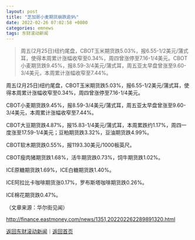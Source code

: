 ```yaml
---
layout: post
title: "芝加哥小麦期货崩跌逾9%"
date: 2022-02-26 07:02:58 +0800
categories: emnews
tags: 东财滚动新闻
---
```

> 周五(2月25日)纽约尾盘，CBOT玉米期货跌5.03%，报6.55-1/2美元/蒲式耳，使得本周累计涨幅收窄至0.34%，周四曾涨停至7.16-1/4美元。CBOT小麦期货跌9.45%，报8.59-3/4美元/蒲式耳，周五亚太早盘曾涨至9.60-3/4美元，本周累计涨幅收窄至7.44%。

<p>周五(2月25日)纽约尾盘，CBOT玉米期货跌5.03%，报6.55-1/2美元/蒲式耳，使得本周累计涨幅收窄至0.34%，周四曾涨停至7.16-1/4美元。</p>
 <p>CBOT小麦期货跌9.45%，报8.59-3/4美元/蒲式耳，周五亚太早盘曾涨至9.60-3/4美元，本周累计涨幅收窄至7.44%。</p>
 <p>CBOT大豆期货跌4.87%，报15.83-1/4美元/蒲式耳，本周累跌约1.17%，周四一度涨至17.59-1/4美元；豆粕期货跌3.32%，豆油期货跌4.99%。</p>
 <p>CBOT软木期货跌0.55%，报1193.30美元/1000板英尺。</p>
 <p>CBOT瘦肉猪期货跌1.68%，活牛期货跌0.73%，饲牛期货跌1.02%。</p>
 <p>ICE原糖期货跌1.69%，ICE白糖期货跌1.40%。</p>
 <p>ICE阿拉比卡咖啡期货涨0.17%，罗布斯塔咖啡期货跌0.26%。</p>
 <p>ICE棉花期货跌0.47%。</p><p class="em_media">（文章来源：华尔街见闻）</p>

<http://finance.eastmoney.com/news/1351,202202262289891320.html>

[返回东财滚动新闻](//finews.withounder.com/emnews/)｜[返回首页](//finews.withounder.com/)